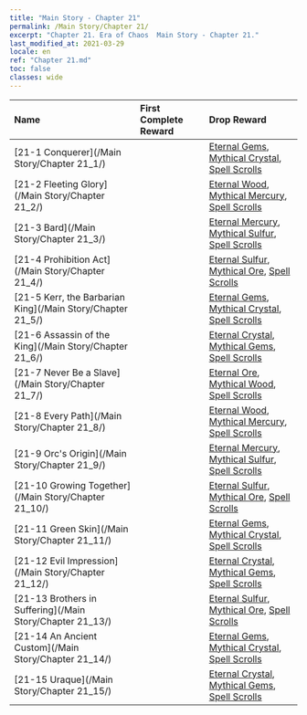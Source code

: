 ```yaml
---
title: "Main Story - Chapter 21"
permalink: /Main Story/Chapter 21/
excerpt: "Chapter 21. Era of Chaos  Main Story - Chapter 21."
last_modified_at: 2021-03-29
locale: en
ref: "Chapter 21.md"
toc: false
classes: wide
---
```


  | Name |  First Complete Reward | Drop Reward |
  |:------------|:------------|:------------| 
  | [21-1 Conquerer](/Main Story/Chapter 21_1/) |  | [Eternal Gems](/Items/mat_72/), [Mythical Crystal](/Items/mat_66/), [Spell Scrolls](/Items/con_694/) |
  | [21-2 Fleeting Glory](/Main Story/Chapter 21_2/) |  | [Eternal Wood](/Items/mat_69/), [Mythical Mercury](/Items/mat_63/), [Spell Scrolls](/Items/con_694/) |
  | [21-3 Bard](/Main Story/Chapter 21_3/) |  | [Eternal Mercury](/Items/mat_70/), [Mythical Sulfur](/Items/mat_64/), [Spell Scrolls](/Items/con_694/) |
  | [21-4 Prohibition Act](/Main Story/Chapter 21_4/) |  | [Eternal Sulfur](/Items/mat_71/), [Mythical Ore](/Items/mat_61/), [Spell Scrolls](/Items/con_694/) |
  | [21-5 Kerr, the Barbarian King](/Main Story/Chapter 21_5/) |  | [Eternal Gems](/Items/mat_72/), [Mythical Crystal](/Items/mat_66/), [Spell Scrolls](/Items/con_694/) |
  | [21-6 Assassin of the King](/Main Story/Chapter 21_6/) |  | [Eternal Crystal](/Items/mat_73/), [Mythical Gems](/Items/mat_65/), [Spell Scrolls](/Items/con_694/) |
  | [21-7 Never Be a Slave](/Main Story/Chapter 21_7/) |  | [Eternal Ore](/Items/mat_68/), [Mythical Wood](/Items/mat_62/), [Spell Scrolls](/Items/con_694/) |
  | [21-8 Every Path](/Main Story/Chapter 21_8/) |  | [Eternal Wood](/Items/mat_69/), [Mythical Mercury](/Items/mat_63/), [Spell Scrolls](/Items/con_694/) |
  | [21-9 Orc's Origin](/Main Story/Chapter 21_9/) |  | [Eternal Mercury](/Items/mat_70/), [Mythical Sulfur](/Items/mat_64/), [Spell Scrolls](/Items/con_694/) |
  | [21-10 Growing Together](/Main Story/Chapter 21_10/) |  | [Eternal Sulfur](/Items/mat_71/), [Mythical Ore](/Items/mat_61/), [Spell Scrolls](/Items/con_694/) |
  | [21-11 Green Skin](/Main Story/Chapter 21_11/) |  | [Eternal Gems](/Items/mat_72/), [Mythical Crystal](/Items/mat_66/), [Spell Scrolls](/Items/con_694/) |
  | [21-12 Evil Impression](/Main Story/Chapter 21_12/) |  | [Eternal Crystal](/Items/mat_73/), [Mythical Gems](/Items/mat_65/), [Spell Scrolls](/Items/con_694/) |
  | [21-13 Brothers in Suffering](/Main Story/Chapter 21_13/) |  | [Eternal Sulfur](/Items/mat_71/), [Mythical Ore](/Items/mat_61/), [Spell Scrolls](/Items/con_694/) |
  | [21-14 An Ancient Custom](/Main Story/Chapter 21_14/) |  | [Eternal Gems](/Items/mat_72/), [Mythical Crystal](/Items/mat_66/), [Spell Scrolls](/Items/con_694/) |
  | [21-15 Uraque](/Main Story/Chapter 21_15/) |  | [Eternal Crystal](/Items/mat_73/), [Mythical Gems](/Items/mat_65/), [Spell Scrolls](/Items/con_694/) |
